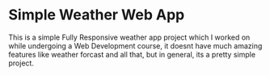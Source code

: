 # Simple Weather Web App
 This is a simple Fully Responsive weather app project which I worked on while undergoing a Web Development course, it doesnt have much amazing features like weather forcast and all that, but in general, its a pretty simple project.